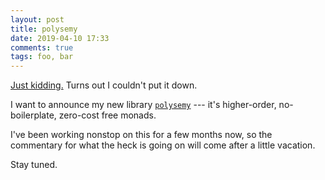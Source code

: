 ```yaml
---
layout: post
title: polysemy
date: 2019-04-10 17:33
comments: true
tags: foo, bar
---
```


[Just kidding.](/blog/freer-yet-too-costly/) Turns out I couldn't put it down.

I want to announce my new library
[`polysemy`](https://github.com/isovector/polysemy#readme) --- it's
higher-order, no-boilerplate, zero-cost free monads.

I've been working nonstop on this for a few months now, so the commentary for
what the heck is going on will come after a little vacation.

Stay tuned.

